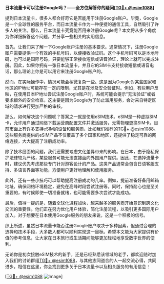 **日本流量卡可以注册Google吗？——全方位解答你的疑问[[TG💪+ @esim1088](https://t.me/s/esim1088)]**

提到日本流量卡，很多人都会好奇它是否能用于注册Google账户。毕竟，Google是一个全球性的服务平台，而日本流量卡作为一种便捷的通信工具，自然吸引了许多人的关注。那么，日本流量卡究竟能否用来注册Google呢？本文将从多个角度为你详细解答这个问题，并分享一些相关的实用信息。

首先，让我们来了解一下Google账户注册的基本要求。通常情况下，注册Google账户需要提供一个有效的手机号码，以便接收验证码。这个手机号码可以是本地号码，也可以是国际号码。只要能够正常接收短信或语音验证，理论上就可以完成注册。因此，如果你拥有一张日本流量卡，并且它的SIM卡支持接收短信或语音电话，那么理论上你是可以用它来注册Google账户的。

然而，在实际操作中，情况可能会稍微复杂一些。这是因为Google对某些国家和地区的IP地址可能存在一定的限制，尤其是在涉及安全验证时。例如，有些用户反映，在使用日本IP地址尝试注册Google账户时，系统可能会提示“无法验证”或者要求额外的安全检查。这主要是因为Google为了防止滥用服务，会对来自特定区域的请求进行更加严格的审核。

那么，如何解决这个问题呢？答案之一就是使用eSIM技术。eSIM是一种虚拟SIM卡，允许用户通过网络下载运营商配置文件并激活服务，无需物理更换SIM卡。目前市面上有许多支持eSIM的设备和服务商，比如我们推荐的[TG💪+ @esim1088](https://t.me/s/esim1088)。这些服务商提供的eSIM产品不仅覆盖了多个国家和地区，还提供了稳定可靠的网络连接，大大提高了注册成功率。

除了技术层面的问题，我们还需要考虑文化差异带来的影响。在日本，由于隐私保护法律较为严格，某些服务可能无法直接面向外国用户提供。因此，在选择流量卡时，建议优先考虑那些专门针对游客设计的产品。这类产品通常会包含日语客服支持、多语言界面等功能，方便用户更好地理解和使用服务。

此外，还有一些小技巧可以帮助提高注册成功的几率。例如，提前准备好备用邮箱地址，确保网络环境稳定，避免在高峰时段尝试注册等。同时，保持耐心也是至关重要的，有时候即使一切准备就绪，也可能需要多次尝试才能成功。

最后，值得一提的是，随着全球化进程加快，越来越多的服务商开始意识到跨文化交流的重要性。他们正在努力优化用户体验，简化注册流程，以吸引更多国际用户加入。对于想要在日本使用Google服务的朋友来说，这是一个积极的信号。

综上所述，虽然日本流量卡能否注册Google账户取决于多种因素，但通过合理的选择和技术手段，大多数人都可以顺利实现这一目标。希望本文能为大家提供有价值的参考信息，让大家在日本旅行或生活期间能够更加轻松地享受数字世界的便利。

无论你是初次接触eSIM技术的新手，还是已经熟悉该领域的老手，都欢迎随时加入我们的讨论群组[TG💪+ @esim1088](https://t.me/s/esim1088)，与其他志同道合的人一起交流心得，共同进步。相信在这里，你会找到更多关于日本流量卡以及相关服务的有用信息！

[[TG💪+ @esim1088](https://t.me/s/esim1088) ![Image](https://i.postimg.cc/4NQfJmqS/Snipaste-2025-05-13-00-14-12.png)]